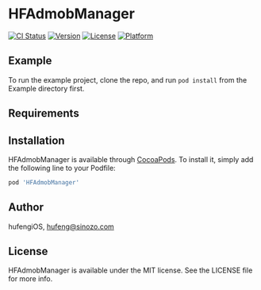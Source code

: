 # HFAdmobManager

[![CI Status](https://img.shields.io/travis/hufengiOS/HFAdmobManager.svg?style=flat)](https://travis-ci.org/hufengiOS/HFAdmobManager)
[![Version](https://img.shields.io/cocoapods/v/HFAdmobManager.svg?style=flat)](https://cocoapods.org/pods/HFAdmobManager)
[![License](https://img.shields.io/cocoapods/l/HFAdmobManager.svg?style=flat)](https://cocoapods.org/pods/HFAdmobManager)
[![Platform](https://img.shields.io/cocoapods/p/HFAdmobManager.svg?style=flat)](https://cocoapods.org/pods/HFAdmobManager)

## Example

To run the example project, clone the repo, and run `pod install` from the Example directory first.

## Requirements

## Installation

HFAdmobManager is available through [CocoaPods](https://cocoapods.org). To install
it, simply add the following line to your Podfile:

```ruby
pod 'HFAdmobManager'
```

## Author

hufengiOS, hufeng@sinozo.com

## License

HFAdmobManager is available under the MIT license. See the LICENSE file for more info.
